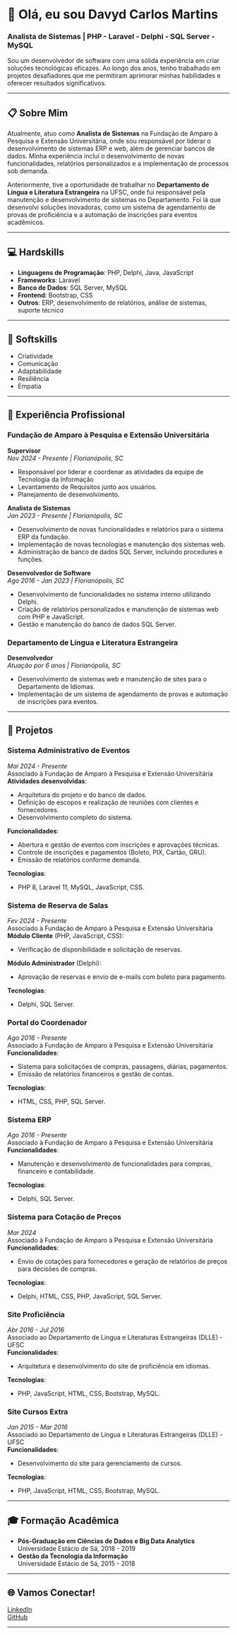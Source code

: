 # 👋 Olá, eu sou Davyd Carlos Martins

### Analista de Sistemas | PHP - Laravel - Delphi - SQL Server - MySQL

Sou um desenvolvedor de software com uma sólida experiência em criar soluções tecnológicas eficazes. Ao longo dos anos, tenho trabalhado em projetos desafiadores que me permitiram aprimorar minhas habilidades e oferecer resultados significativos.

---

## 📋 Sobre Mim

Atualmente, atuo como **Analista de Sistemas** na Fundação de Amparo à Pesquisa e Extensão Universitária, onde sou responsável por liderar o desenvolvimento de sistemas ERP e web, além de gerenciar bancos de dados. Minha experiência inclui o desenvolvimento de novas funcionalidades, relatórios personalizados e a implementação de processos sob demanda.

Anteriormente, tive a oportunidade de trabalhar no **Departamento de Língua e Literatura Estrangeira** na UFSC, onde fui responsável pela manutenção e desenvolvimento de sistemas no Departamento. Foi lá que desenvolvi soluções inovadoras, como um sistema de agendamento de provas de proficiência e a automação de inscrições para eventos acadêmicos.

---

## 💻 Hardskills

- **Linguagens de Programação**: PHP, Delphi, Java, JavaScript
- **Frameworks**: Laravel
- **Banco de Dados**: SQL Server, MySQL
- **Frontend**: Bootstrap, CSS
- **Outros**: ERP, desenvolvimento de relatórios, análise de sistemas, suporte técnico
---

## 🧠 Softskills

- Criatividade
- Comunicação
- Adaptabilidade
- Resiliência
- Empatia

---

## 🏢 Experiência Profissional

### Fundação de Amparo à Pesquisa e Extensão Universitária
**Supervisor**  
_Nov 2024 - Presente | Florianópolis, SC_  
- Responsável por liderar e coordenar as atividades da equipe de Tecnologia da Informação
- Levantamento de Requisitos junto aos usuários.
- Planejamento de desenvolvimento.

**Analista de Sistemas**  
_Jan 2023 - Presente | Florianópolis, SC_  
- Desenvolvimento de novas funcionalidades e relatórios para o sistema ERP da fundação.
- Implementação de novas tecnologias e manutenção dos sistemas web.
- Administração de banco de dados SQL Server, incluindo procedures e funções.

**Desenvolvedor de Software**  
_Ago 2016 - Jan 2023 | Florianópolis, SC_  
- Desenvolvimento de funcionalidades no sistema interno utilizando Delphi.
- Criação de relatórios personalizados e manutenção de sistemas web com PHP e JavaScript.
- Gestão e manutenção do banco de dados SQL Server.

### Departamento de Língua e Literatura Estrangeira
**Desenvolvedor**  
_Atuação por 6 anos | Florianópolis, SC_  
- Desenvolvimento de sistemas web e manutenção de sites para o Departamento de Idiomas.
- Implementação de um sistema de agendamento de provas e automação de inscrições para eventos.

---

## 📝 Projetos

### Sistema Administrativo de Eventos
_Mai 2024 - Presente_  
Associado à Fundação de Amparo à Pesquisa e Extensão Universitária  
**Atividades desenvolvidas**:
- Arquitetura do projeto e do banco de dados.
- Definição de escopos e realização de reuniões com clientes e fornecedores.
- Desenvolvimento completo do sistema.

**Funcionalidades**:
- Abertura e gestão de eventos com inscrições e aprovações técnicas.
- Controle de inscrições e pagamentos (Boleto, PIX, Cartão, GRU).
- Emissão de relatórios conforme demanda.

**Tecnologias**:
- PHP 8, Laravel 11, MySQL, JavaScript, CSS.

### Sistema de Reserva de Salas
_Fev 2024 - Presente_  
Associado à Fundação de Amparo à Pesquisa e Extensão Universitária  
**Módulo Cliente** (PHP, JavaScript, CSS):
- Verificação de disponibilidade e solicitação de reservas.

**Módulo Administrador** (Delphi):
- Aprovação de reservas e envio de e-mails com boleto para pagamento.

**Tecnologias**:
- Delphi, SQL Server.

### Portal do Coordenador
_Ago 2016 - Presente_  
Associado à Fundação de Amparo à Pesquisa e Extensão Universitária  
**Funcionalidades**:
- Sistema para solicitações de compras, passagens, diárias, pagamentos.
- Emissão de relatórios financeiros e gestão de contas.

**Tecnologias**:
- HTML, CSS, PHP, SQL Server.

### Sistema ERP
_Ago 2016 - Presente_  
Associado à Fundação de Amparo à Pesquisa e Extensão Universitária  
**Funcionalidades**:
- Manutenção e desenvolvimento de funcionalidades para compras, financeiro e contabilidade.

**Tecnologias**:
- Delphi, SQL Server.

### Sistema para Cotação de Preços
_Mar 2024_  
Associado à Fundação de Amparo à Pesquisa e Extensão Universitária  
**Funcionalidades**:
- Envio de cotações para fornecedores e geração de relatórios de preços para decisões de compras.

**Tecnologias**:
- Delphi, HTML, CSS, PHP, JavaScript, SQL Server.

### Site Proficiência
_Abr 2016 - Jul 2016_  
Associado ao Departamento de Língua e Literaturas Estrangeiras (DLLE) - UFSC  
**Funcionalidades**:
- Arquitetura e desenvolvimento do site de proficiência em idiomas.

**Tecnologias**:
- PHP, JavaScript, HTML, CSS, Bootstrap, MySQL.

### Site Cursos Extra
_Jan 2015 - Mar 2016_  
Associado ao Departamento de Língua e Literaturas Estrangeiras (DLLE) - UFSC  
**Funcionalidades**:
- Desenvolvimento do site para gerenciamento de cursos.

**Tecnologias**:
- PHP, JavaScript, HTML, CSS, Bootstrap, MySQL.

---

## 🎓 Formação Acadêmica

- **Pós-Graduação em Ciências de Dados e Big Data Analytics**  
  Universidade Estácio de Sá, 2018 - 2019
- **Gestão da Tecnologia da Informação**  
  Universidade Estácio de Sá, 2015 - 2018

---

## 🌐 Vamos Conectar!

[LinkedIn](https://www.linkedin.com/in/davydmartins/)  
[GitHub](https://github.com/davydcm)

---
